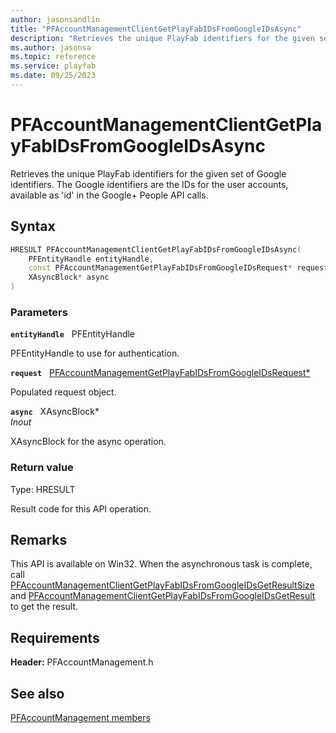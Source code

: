 ```yaml
---
author: jasonsandlin
title: "PFAccountManagementClientGetPlayFabIDsFromGoogleIDsAsync"
description: "Retrieves the unique PlayFab identifiers for the given set of Google identifiers. The Google identifiers are the IDs for the user accounts, available as 'id' in the Google+ People API calls."
ms.author: jasonsa
ms.topic: reference
ms.service: playfab
ms.date: 09/25/2023
---
```


# PFAccountManagementClientGetPlayFabIDsFromGoogleIDsAsync  

Retrieves the unique PlayFab identifiers for the given set of Google identifiers. The Google identifiers are the IDs for the user accounts, available as 'id' in the Google+ People API calls.  

## Syntax  
  
```cpp
HRESULT PFAccountManagementClientGetPlayFabIDsFromGoogleIDsAsync(  
    PFEntityHandle entityHandle,  
    const PFAccountManagementGetPlayFabIDsFromGoogleIDsRequest* request,  
    XAsyncBlock* async  
)  
```  
  
### Parameters  
  
**`entityHandle`** &nbsp; PFEntityHandle  
  
PFEntityHandle to use for authentication.  
  
**`request`** &nbsp; [PFAccountManagementGetPlayFabIDsFromGoogleIDsRequest*](../../pfaccountmanagementtypes/structs/pfaccountmanagementgetplayfabidsfromgoogleidsrequest.md)  
  
Populated request object.  
  
**`async`** &nbsp; XAsyncBlock*  
*_Inout_*  
  
XAsyncBlock for the async operation.  
  
  
### Return value
Type: HRESULT
  
Result code for this API operation.
  
## Remarks  
  
This API is available on Win32. When the asynchronous task is complete, call [PFAccountManagementClientGetPlayFabIDsFromGoogleIDsGetResultSize](pfaccountmanagementclientgetplayfabidsfromgoogleidsgetresultsize.md) and [PFAccountManagementClientGetPlayFabIDsFromGoogleIDsGetResult](pfaccountmanagementclientgetplayfabidsfromgoogleidsgetresult.md) to get the result.
  
## Requirements  
  
**Header:** PFAccountManagement.h
  
## See also  
[PFAccountManagement members](../pfaccountmanagement_members.md)  

  
  
